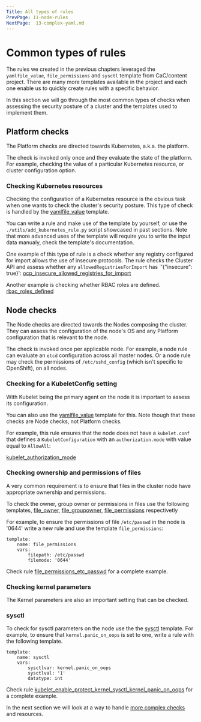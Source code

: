 ```yaml
---
Title: All types of rules
PrevPage: 11-node-rules
NextPage:  13-complex-yaml.md
---
```

Common types of rules
===================

The rules we created in the previous chapters leveraged the `yamlfile_value`,
`file_permissions` and `sysctl` template from CaC/content project. There are
many more templates available in the project and each one enable us to quickly
create rules with a specific behavior.

In this section we will go through the most common types of checks when
assessing the security posture of a cluster and the templates used to
implement them.

## Platform checks

The Platform checks are directed towards Kubernetes, a.k.a. the platform.

The check is invoked only once and they evaluate the state of the platform.
For example, checking the value of a particular Kubernetes resource, or cluster
configuration option.

### Checking Kubernetes resources

Checking the configuration of a Kubernetes resource is the obvious task when
one wants to check the cluster's security posture.
This type of check is handled by the [yamlfile_value](https://complianceascode.readthedocs.io/en/latest/templates/template_reference.html#yamlfile-value)
template.

You can write a rule and make use of the template by yourself, or
use the `./utils/add_kubernetes_rule.py` script showcased in past sections.
Note that more advanced uses of the template will require you to write the
input data manualy, check the template's documentation.

One example of this type of rule is a check whether any registry configured
for import allows the use of insecure protocols. The rule checks the Cluster
API and assess whether any `allowedRegistriesForImport` has `'{"insecure": true}':
[ocp_insecure_allowed_registries_for_import](https://github.com/ComplianceAsCode/content/blob/master/applications/openshift/registry/ocp_insecure_allowed_registries_for_import/rule.yml)

Another example is checking whether RBAC roles are defined. 
[rbac_roles_defined](https://github.com/ComplianceAsCode/content/blob/master/applications/openshift/rbac/rbac_roles_defined/rule.yml)

## Node checks

The Node checks are directed towards the Nodes composing the cluster.
They can assess the configuration of the node's OS and any Platform configuration that is relevant to the node.

The check is invoked once per applicable node.
For example, a node rule can evaluate an `etcd` configuration across all master nodes.
Or a node rule may check the permissions of `/etc/sshd_config` (which isn't specific to OpenShift), on all nodes.

### Checking for a KubeletConfig setting

With Kubelet being the primary agent on the node it is important to
assess its configuration.

You can also use the [yamlfile_value](https://complianceascode.readthedocs.io/en/latest/templates/template_reference.html#yamlfile-value)
template for this. Note though that these checks are Node checks, not Platform checks.

For example, this rule ensures that the node does not have a `kubelet.conf` that defines
a `KubeletConfiguration` with an `authorization.mode` with value equal to `AllowAll`:

[kubelet_authorization_mode](https://github.com/ComplianceAsCode/content/blob/master/applications/openshift/kubelet/kubelet_authorization_mode/rule.yml)


### Checking ownership and permissions of files

A very common requirement is to ensure that files in the cluster node have
appropriate ownership and permissions.

To check the owner, group owner or permissions in files use the following
templates,
[file_owner](https://complianceascode.readthedocs.io/en/latest/templates/template_reference.html#file-owner),
[file_groupowner](https://complianceascode.readthedocs.io/en/latest/templates/template_reference.html#file-groupowner),
[file_permissions](https://complianceascode.readthedocs.io/en/latest/templates/template_reference.html#file-permissions)
respectivetly

For example, to ensure the permissions of file `/etc/passwd` in the node is
'0644' write a new rule and use the template `file_permissions`:

```
template:
    name: file_permissions
    vars:
        filepath: /etc/passwd
        filemode: '0644'
```

Check rule [file_permissions_etc_passwd](https://github.com/ComplianceAsCode/content/blob/cc4375ca0cb7f8aa3a789ba619504c7590e7af21/linux_os/guide/system/permissions/files/permissions_important_account_files/file_permissions_etc_passwd/rule.yml) for a complete example.

### Checking kernel parameters 

The Kernel parameters are also an important setting that can be checked.

### sysctl
To check for sysctl parameters on the node use the the
[sysctl](https://complianceascode.readthedocs.io/en/latest/templates/template_reference.html#sysctl) template.
For example, to ensure that `kernel.panic_on_oops` is set to one, write a rule
with the following template.

```
template:
    name: sysctl
    vars:
        sysctlvar: kernel.panic_on_oops
        sysctlval: '1'
        datatype: int
```
Check rule [kubelet_enable_protect_kernel_sysctl_kernel_panic_on_oops](https://github.com/ComplianceAsCode/content/blob/master/applications/openshift/kubelet/kubelet_enable_protect_kernel_sysctl_kernel_panic_on_oops/rule.yml) for a complete example.

In the next section we will look at a way to handle [more complex checks](13-complex-yaml.md)
and resources.
